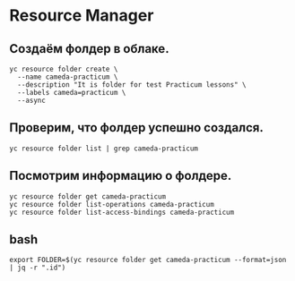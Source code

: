 # Resource Manager

## Создаём фолдер в облаке.

```
yc resource folder create \
  --name cameda-practicum \
  --description "It is folder for test Practicum lessons" \
  --labels cameda=practicum \
  --async
```

## Проверим, что фолдер успешно создался.

```
yc resource folder list | grep cameda-practicum
```

## Посмотрим информацию о фолдере.

```
yc resource folder get cameda-practicum
yc resource folder list-operations cameda-practicum
yc resource folder list-access-bindings cameda-practicum
```

## bash

```
export FOLDER=$(yc resource folder get cameda-practicum --format=json | jq -r ".id")
```
